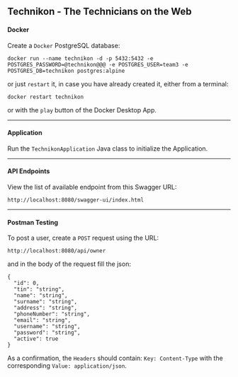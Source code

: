 ## Technikon - The Technicians on the Web


#### Docker

Create a ```Docker``` PostgreSQL database:

    docker run --name technikon -d -p 5432:5432 -e POSTGRES_PASSWORD=@technikon@@@ -e POSTGRES_USER=team3 -e POSTGRES_DB=technikon postgres:alpine

or just ```restart``` it, in case you have already created it, either from a terminal:

    docker restart technikon

or with the ```play``` button of the Docker Desktop App.

---

#### Application

Run the ```TechnikonApplication``` Java class to initialize the Application.

---

#### API Endpoints

View the list of available endpoint from this Swagger URL:

    http://localhost:8080/swagger-ui/index.html

---

#### Postman Testing

To post a user, create a ```POST``` request using the URL:

    http://localhost:8080/api/owner

and in the body of the request fill the json:

    {
      "id": 0,
      "tin": "string",
      "name": "string",
      "surname": "string",
      "address": "string",
      "phoneNumber": "string",
      "email": "string",
      "username": "string",
      "password": "string",
      "active": true
    }

As a confirmation, the ```Headers``` should contain: ```Key: Content-Type``` with the corresponding ```Value: application/json```.

